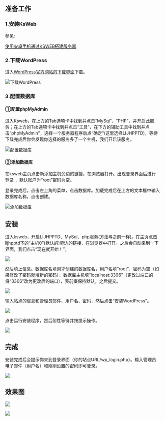 ## 准备工作

### 1.安装KsWeb

参见:

[使用安卓手机通过KSWEB搭建服务器](https://blog.niaodtiantang.com/229.html)

### 2.下载WordPress

进入[WordPress官方网站的下载界面](https://cn.wordpress.org/download/)下载。

![下载WordPress](https://blog.niaodtiantang.com/wp-content/uploads/2022/07/microsoft_edge_screenshot_2022年7月23日-GMT0800-上午111145-503x1024.png)

### 3.配置数据库

#### ①配置phpMyAdmin

进入Ksweb，在上方的Tab选项卡中找到并点击“MySql”、“PHP”，并开启此服务；在上方的Tab选项卡中找到并点击“工具”，在下方的辅助工具中找到并点击“phpMyAdmin”，选择一个服务器程序后点“确定”(这里选择LIJHPPTD)，等待下载完成后你会发现你选择的服务多了一个主机，我们开启该服务。

![配置数据库](https://blog.niaodtiantang.com/wp-content/uploads/2022/07/Stitch_20220725_110502-191x1024.png)

#### ②添加数据库

在ksweb主页点击新添加主机旁边的链接，在浏览器打开。出现登录界面后进行登录 ，默认账户为“root”密码为空。

登录完成后，点击左上角的菜单，点击数据库。加载完成后在上方的文本框中输入数据库名称，点击创建。

![添加数据库](https://blog.niaodtiantang.com/wp-content/uploads/2022/07/Stitch_20220727_094438-210x1024.png)

## 安装

进入ksweb，开启LIJHPPTD、MySql、php服务(方法与之前一样)。在主页点击lijhpptd下的“主机0”(默认的)旁边的链接，在浏览器中打开。之后会自动来到一下界面，我们点击“现在就开始！”。

![](https://blog.niaodtiantang.com/wp-content/uploads/2022/07/microsoft_edge_screenshot_2022年7月23日-GMT08_0017_52_43-636x1024.jpg)

然后填上信息。数据库名填刚才创建的数据库名，用户名填“root”，密码为空（如果修改了密码就填新的密码），数据库主机填“localhost:3306”（更改过端口的将“3306”改为更改后的端口），表前缀保持默认，之后提交。

![](https://blog.niaodtiantang.com/wp-content/uploads/2022/07/Screenshot_2022-07-23-17-54-43-340x1024.jpg)

输入站点的信息和管理员邮件、用户名、密码，然后点击“安装WordPress”。

![](https://blog.niaodtiantang.com/wp-content/uploads/2022/07/Screenshot_2022-07-23-17-55-49-266x1024.jpg)

点击运行安装程序，然后耐性等待并按提示操作。

![](https://blog.niaodtiantang.com/wp-content/uploads/2022/07/microsoft_edge_screenshot_2022年7月23日-GMT08_0017_55_03-636x1024.jpg)

## 完成

安装完成后会提示你来到登录界面（你的站点URL/wp_login.php）。输入管理员电子邮件（用户名）和刚刚设置的密码即可登录。

![](https://blog.niaodtiantang.com/wp-content/uploads/2022/07/microsoft_edge_screenshot_2022年7月23日-GMT08_0017_57_12-636x1024.jpg)

## 效果图

![](https://blog.niaodtiantang.com/wp-content/uploads/2022/07/microsoft_edge_screenshot_2022年7月23日-GMT08_0017_57_32-636x1024.jpg)

![](https://blog.niaodtiantang.com/wp-content/uploads/2022/07/microsoft_edge_screenshot_2022年7月23日-GMT08_0017_57_49-636x1024.jpg)
